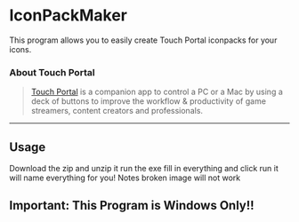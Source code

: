 # IconPackMaker
This program allows you to easily create Touch Portal iconpacks for your icons.

### About Touch Portal
>[Touch Portal](https://Touch-Portal.com/) is a companion app to control a PC or a Mac by using a deck of buttons to improve the workflow & productivity of game streamers, content creators and professionals.
***
## Usage
Download the zip and unzip it
run the exe
fill in everything
and click run it will name everything for you!
Notes broken image will not work
## Important: This Program is Windows Only!!
